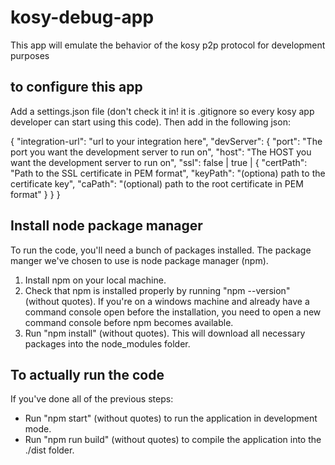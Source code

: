 # kosy-debug-app
This app will emulate the behavior of the kosy p2p protocol for development purposes

## to configure this app
Add a settings.json file (don't check it in! it is .gitignore so every kosy app developer can start using this code). Then add in the following json:

{
    "integration-url": "url to your integration here",
    "devServer": {
        "port": "The port you want the development server to run on",
        "host": "The HOST you want the development server to run on",
        "ssl": false | true | { 
            "certPath": "Path to the SSL certificate in PEM format",
            "keyPath": "(optiona) path to the certificate key", 
            "caPath": "(optional) path to the root certificate in PEM format"
        }
    }
}

## Install node package manager
To run the code, you'll need a bunch of packages installed. The package manger we've chosen to use is node package manager (npm).
1) Install npm on your local machine.
2) Check that npm is installed properly by running "npm --version" (without quotes). If you're on a windows machine and already have a command console open before the installation, you need to open a new command console before npm becomes available.
3) Run "npm install" (without quotes). This will download all necessary packages into the node_modules folder.

## To actually run the code
If you've done all of the previous steps:

- Run "npm start" (without quotes) to run the application in development mode.
- Run "npm run build" (without quotes) to compile the application into the ./dist folder.
